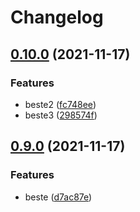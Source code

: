 # Changelog

## [0.10.0](https://www.github.com/kalosisz/git-workshop/compare/v0.9.0...v0.10.0) (2021-11-17)


### Features

* beste2 ([fc748ee](https://www.github.com/kalosisz/git-workshop/commit/fc748eef4a222ba33114fe9cc4023c184f0297c3))
* beste3 ([298574f](https://www.github.com/kalosisz/git-workshop/commit/298574fbd3743f41cc132e511a8604a9747eb68c))

## [0.9.0](https://www.github.com/kalosisz/git-workshop/compare/v0.8.0...v0.9.0) (2021-11-17)


### Features

* beste ([d7ac87e](https://www.github.com/kalosisz/git-workshop/commit/d7ac87ebc463684e7ccfb8df594a1246d2dd340f))
